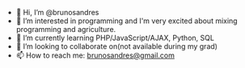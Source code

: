 - 👋 Hi, I’m @brunosandres
- 👀 I’m interested in programming and I'm very excited about mixing programming and agriculture.
- 🌱 I’m currently learning PHP/JavaScript/AJAX, Python, SQL
- 💞️ I’m looking to collaborate on(not available during my grad)
- 📫 How to reach me: brunosandres@gmail.com

<!---
brunosandres/brunosandres is a ✨ special ✨ repository because its `README.md` (this file) appears on your GitHub profile.
You can click the Preview link to take a look at your changes.
--->
